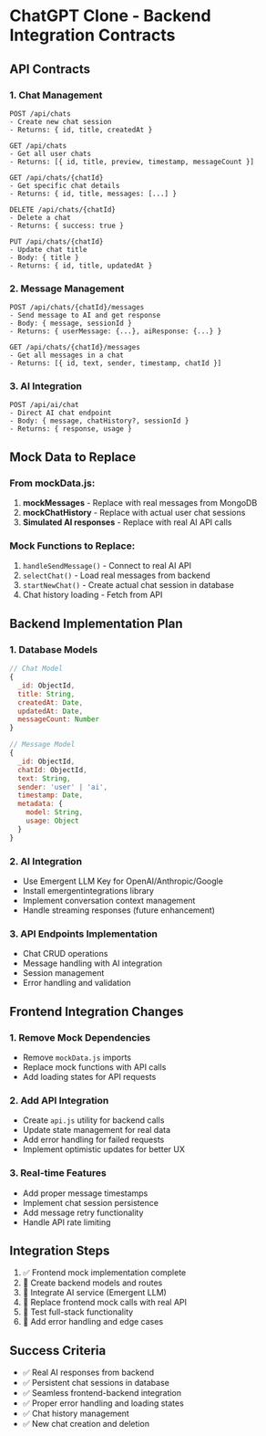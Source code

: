 # ChatGPT Clone - Backend Integration Contracts

## API Contracts

### 1. Chat Management
```
POST /api/chats
- Create new chat session
- Returns: { id, title, createdAt }

GET /api/chats
- Get all user chats
- Returns: [{ id, title, preview, timestamp, messageCount }]

GET /api/chats/{chatId}
- Get specific chat details
- Returns: { id, title, messages: [...] }

DELETE /api/chats/{chatId}
- Delete a chat
- Returns: { success: true }

PUT /api/chats/{chatId}
- Update chat title
- Body: { title }
- Returns: { id, title, updatedAt }
```

### 2. Message Management
```
POST /api/chats/{chatId}/messages
- Send message to AI and get response
- Body: { message, sessionId }
- Returns: { userMessage: {...}, aiResponse: {...} }

GET /api/chats/{chatId}/messages
- Get all messages in a chat
- Returns: [{ id, text, sender, timestamp, chatId }]
```

### 3. AI Integration
```
POST /api/ai/chat
- Direct AI chat endpoint
- Body: { message, chatHistory?, sessionId }
- Returns: { response, usage }
```

## Mock Data to Replace

### From mockData.js:
1. **mockMessages** - Replace with real messages from MongoDB
2. **mockChatHistory** - Replace with actual user chat sessions
3. **Simulated AI responses** - Replace with real AI API calls

### Mock Functions to Replace:
1. `handleSendMessage()` - Connect to real AI API
2. `selectChat()` - Load real messages from backend
3. `startNewChat()` - Create actual chat session in database
4. Chat history loading - Fetch from API

## Backend Implementation Plan

### 1. Database Models
```javascript
// Chat Model
{
  _id: ObjectId,
  title: String,
  createdAt: Date,
  updatedAt: Date,
  messageCount: Number
}

// Message Model
{
  _id: ObjectId,
  chatId: ObjectId,
  text: String,
  sender: 'user' | 'ai',
  timestamp: Date,
  metadata: {
    model: String,
    usage: Object
  }
}
```

### 2. AI Integration
- Use Emergent LLM Key for OpenAI/Anthropic/Google
- Install emergentintegrations library
- Implement conversation context management
- Handle streaming responses (future enhancement)

### 3. API Endpoints Implementation
- Chat CRUD operations
- Message handling with AI integration
- Session management
- Error handling and validation

## Frontend Integration Changes

### 1. Remove Mock Dependencies
- Remove `mockData.js` imports
- Replace mock functions with API calls
- Add loading states for API requests

### 2. Add API Integration
- Create `api.js` utility for backend calls
- Update state management for real data
- Add error handling for failed requests
- Implement optimistic updates for better UX

### 3. Real-time Features
- Add proper message timestamps
- Implement chat session persistence
- Add message retry functionality
- Handle API rate limiting

## Integration Steps
1. ✅ Frontend mock implementation complete
2. 🔄 Create backend models and routes
3. 🔄 Integrate AI service (Emergent LLM)
4. 🔄 Replace frontend mock calls with real API
5. 🔄 Test full-stack functionality
6. 🔄 Add error handling and edge cases

## Success Criteria
- ✅ Real AI responses from backend
- ✅ Persistent chat sessions in database
- ✅ Seamless frontend-backend integration
- ✅ Proper error handling and loading states
- ✅ Chat history management
- ✅ New chat creation and deletion